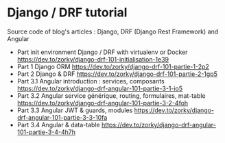 # Django / DRF tutorial

Source code of blog's articles : Django, DRF (Django Rest Framework) and Angular

* Part init environment Django / DRF with virtualenv or Docker  https://dev.to/zorky/django-drf-101-initialisation-1e39
* Part 1 Django ORM https://dev.to/zorky/django-drf-101-partie-1-2p2 
* Part 2 Django & DRF https://dev.to/zorky/django-drf-101-partie-2-1gp5 
* Part 3.1 Angular introduction : services, composants https://dev.to/zorky/django-drf-angular-101-partie-3-1-io5 
* Part 3.2 Angular service générique, routing, formulaires, mat-table https://dev.to/zorky/django-drf-angular-101-partie-3-2-4foh
* Part 3.3 Angular JWT & guards, modules https://dev.to/zorky/django-drf-angular-101-partie-3-3-10fa
* Part 3.4 Angular & data-table https://dev.to/zorky/django-drf-angular-101-partie-3-4-4h7h
